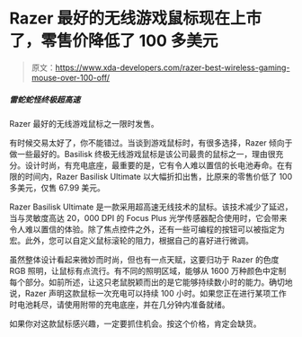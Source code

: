 # Razer 最好的无线游戏鼠标现在上市了，零售价降低了 100 多美元

> 原文：<https://www.xda-developers.com/razer-best-wireless-gaming-mouse-over-100-off/>

##### 雷蛇蛇怪终极超高速

Razer 最好的无线游戏鼠标之一限时发售。

有时候交易太好了，你不能错过。当谈到游戏鼠标时，有很多选择，Razer 倾向于做一些最好的。Basilisk 终极无线游戏鼠标是该公司最贵的鼠标之一，理由很充分。设计时尚，有充电底座，最重要的是，它有令人难以置信的长电池寿命。在有限的时间内，Razer Basilisk Ultimate 以大幅折扣出售，比原来的零售价低了 100 多美元，仅售 67.99 美元。

Razer Basilisk Ultimate 是一款采用超高速无线技术的鼠标。该技术减少了延迟，当与灵敏度高达 20，000 DPI 的 Focus Plus 光学传感器配合使用时，它会带来令人难以置信的体验。除了焦点控件之外，还有一些可编程的按钮可以被指定为宏。此外，您可以自定义鼠标滚轮的阻力，根据自己的喜好进行微调。

虽然整体设计看起来微妙而时尚，但也有一点天赋，这要归功于 Razer 的色度 RGB 照明，让鼠标有点流行。有不同的照明区域，能够从 1600 万种颜色中定制每个部分。如前所述，让这只老鼠脱颖而出的是它能够持续数小时的能力。确切地说，Razer 声明这款鼠标一次充电可以持续 100 小时。如果您正在进行某项工作时电池耗尽，请使用附带的充电底座，并在几分钟内准备就绪。

如果你对这款鼠标感兴趣，一定要抓住机会。按这个价格，肯定会缺货。